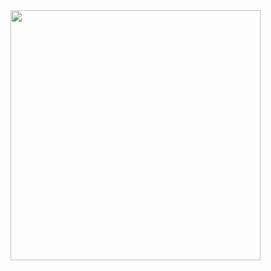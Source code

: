 <div>
<img height="400em" src="https://github.com/MarianaGalvaoBispo/MarianaGalvaoBispo/assets/100440676/3b6a7f4c-e83d-47f3-8faf-3712389d0df7
<img height="180em" src="https://github-readme-stats.vercel.app/api?username=MarianaGalvaoBispo&show_icons=true&theme=tokyonight&include_all_commits=true&count_private=true"/>
</div>
